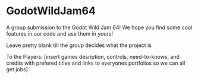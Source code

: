 # GodotWildJam64
A group submission to the Godot Wild Jam 64! We hope you find some cool features in our code and use them in yours!


Leave pretty blank till the group decides what the project is




To the Players: [insert games desription, controls, need-to-knows, and credits with prefered titles and links to everyones portfolios so we can all get jobs]

